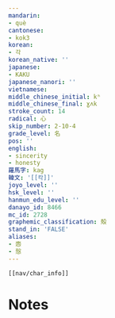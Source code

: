 ```yaml
---
mandarin:
- què
cantonese:
- kok3
korean:
- 각
korean_native: ''
japanese:
- KAKU
japanese_nanori: ''
vietnamese:
middle_chinese_initial: kʰ
middle_chinese_final: ɣʌk
stroke_count: 14
radical: 心
skip_number: 2-10-4
grade_level: 名
pos: ''
english:
- sincerity
- honesty
羅馬字: kag
韓文: '[[칵]]'
joyo_level: ''
hsk_level: ''
hanmun_edu_level: ''
danayo_id: 8466
mc_id: 2728
graphemic_classification: 殻
stand_in: 'FALSE'
aliases:
- 悫
- 慤
---
```

```meta-bind-embed
[[nav/char_info]]
```

# Notes
